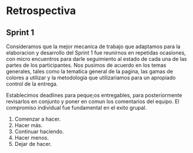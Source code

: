 # Retrospectiva

## Sprint 1

Consideramos que la mejor mecanica de trabajo que adaptamos para la elaboracion y desarrollo del Sprint 1 fue reunirnos en repetidas ocasiones, con micro encuentros para darle seguimiento al estado de cada una de las partes de los participantes.
Nos pusimos de acuerdo en los temas generales, tales como la tematica general de la pagina, las gamas de colores a utilizar y la metodologia que utilizariamos para un apropiado control de la entrega.

Establecimos deadlines para peque;os entregables, para posteriormente revisarlos en conjunto y poner en comun los comentarios del equipo. El compromiso individual fue fundamental en el exito grupal.


1. Comenzar a hacer.
2. Hacer más.
3. Continuar haciendo.
4. Hacer menos.
5. Dejar de hacer.
